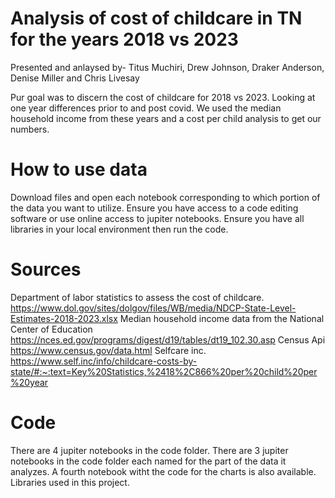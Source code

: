 # Analysis of cost of childcare in TN for the years 2018 vs 2023
Presented and anlaysed by- Titus Muchiri, Drew Johnson, Draker Anderson, Denise Miller and Chris Livesay

Pur goal was to discern the cost of childcare for 2018 vs 2023. Looking at one year differences prior to and post covid. 
We used the median household income from these years and a cost per child analysis to get our numbers.

# How to use data
Download files and open each notebook corresponding to which portion of the data you want to utilize.
Ensure you have access to a code editing software or use online access to jupiter notebooks. 
Ensure you have all libraries in your local environment then run the code.


# Sources
Department of labor statistics to assess the cost of childcare.
https://www.dol.gov/sites/dolgov/files/WB/media/NDCP-State-Level-Estimates-2018-2023.xlsx
Median household income data from the National Center of Education
https://nces.ed.gov/programs/digest/d19/tables/dt19_102.30.asp
Census Api
https://www.census.gov/data.html
Selfcare inc. 
https://www.self.inc/info/childcare-costs-by-state/#:~:text=Key%20Statistics,%2418%2C866%20per%20child%20per%20year

# Code
There are 4 jupiter notebooks in the code folder.
There are 3 jupiter notebooks in the code folder each named for the part of the data it analyzes. 
A fourth notebook witht the code for the charts is also available.
Libraries used in this project. 
